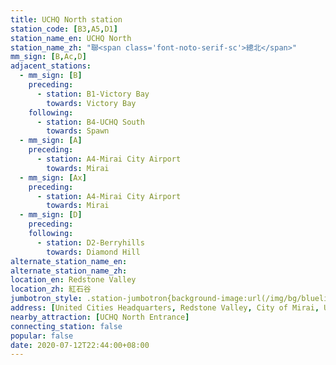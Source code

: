 ```yaml
---
title: UCHQ North station
station_code: [B3,A5,D1]
station_name_en: UCHQ North
station_name_zh: "聯<span class='font-noto-serif-sc'>總北</span>"
mm_sign: [B,Ac,D]
adjacent_stations:
  - mm_sign: [B]
    preceding:
      - station: B1-Victory Bay
        towards: Victory Bay
    following:
      - station: B4-UCHQ South
        towards: Spawn
  - mm_sign: [A]
    preceding:
      - station: A4-Mirai City Airport
        towards: Mirai
  - mm_sign: [Ax]
    preceding:
      - station: A4-Mirai City Airport
        towards: Mirai
  - mm_sign: [D]
    preceding:
    following:
      - station: D2-Berryhills
        towards: Diamond Hill
alternate_station_name_en: 
alternate_station_name_zh: 
location_en: Redstone Valley
location_zh: 紅石谷
jumbotron_style: .station-jumbotron{background-image:url(/img/bg/blueline.png),url(/img/bg/airportline.png),url(/img/bg/airportexpress.png),url(/img/bg/diamondline.png);background-repeat:no-repeat;background-size:100% 10px,50% 10px,50% 10px,50% 10px;background-position:0 85px,left 115px,left 145px,right 175px}
address: [United Cities Headquarters, Redstone Valley, City of Mirai, United Cities]
nearby_attraction: [UCHQ North Entrance]
connecting_station: false
popular: false
date: 2020-07-12T22:44:00+08:00
---
```


